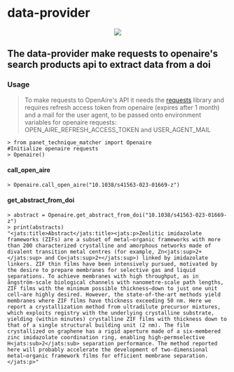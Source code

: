 # data-provider
<p align="center">
 <a href="https://www.python.org">
<img src="https://img.shields.io/badge/python->=3.10-blue"> 
</a>
</p>

## The data-provider make requests to openaire's search products api to extract data from a doi
### Usage

> To make requests to OpenAire's API it needs the <a href="https://requests.readthedocs.io/en/latest/"> requests</a> library and requires refresh access token from openaire (expires after 1 month) and a mail for the user agent, to be passed onto environment variables for openaire requests:
OPEN_AIRE_REFRESH_ACCESS_TOKEN and USER_AGENT_MAIL


```console
> from panet_technique_matcher import Openaire
#Initialize openaire requests
> Openaire()
```   


#### call_open_aire
```console
> Openaire.call_open_aire("10.1038/s41563-023-01669-z")
```

#### get_abstract_from_doi
```console
> abstract = Openaire.get_abstract_from_doi("10.1038/s41563-023-01669-z")
> print(abstracts)
"<jats:title>Abstract</jats:title><jats:p>Zeolitic imidazolate frameworks (ZIFs) are a subset of metal–organic frameworks with more than 200 characterized crystalline and amorphous networks made of divalent transition metal centres (for example, Zn<jats:sup>2+</jats:sup> and Co<jats:sup>2+</jats:sup>) linked by imidazolate linkers. ZIF thin films have been intensively pursued, motivated by the desire to prepare membranes for selective gas and liquid separations. To achieve membranes with high throughput, as in ångström-scale biological channels with nanometre-scale path lengths, ZIF films with the minimum possible thickness—down to just one unit cell—are highly desired. However, the state-of-the-art methods yield membranes where ZIF films have thickness exceeding 50 nm. Here we report a crystallization method from ultradilute precursor mixtures, which exploits registry with the underlying crystalline substrate, yielding (within minutes) crystalline ZIF films with thickness down to that of a single structural building unit (2 nm). The film crystallized on graphene has a rigid aperture made of a six-membered zinc imidazolate coordination ring, enabling high-permselective H<jats:sub>2</jats:sub> separation performance. The method reported here will probably accelerate the development of two-dimensional metal–organic framework films for efficient membrane separation.</jats:p>"
```
